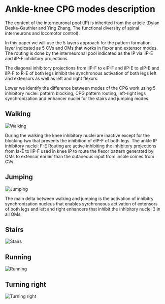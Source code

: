 # Ankle-knee CPG modes description

The content of the interneuronal pool (IP) is inherited from the article (Dylan Deska-Gauthier and Ying Zhang, The functional diversity of spinal interneurons and locomotor control).

In this paper we will use the 5 layers approach for the pattern formation layer indicated as 5 CVs and OMs that works in flexor and extensor modes. The routing is done by the interneuronal pool indicated as the IP via iIP-E and iIP-F inhibitory projections. 

The diagonal inhibitory projections from iIP-F to eIP-F and iIP-E to eIP-E and iIP-F to R-E of both legs inhibit the synchronous activation of both legs left and extensors as well as left and right flexors. 

Lower we identify the difference between modes of the CPG work using 5 inhibitory nuclei: pattern blocking, CPG pattern routing, left-right legs synchronization and enhancer nuclei for the stairs and jumping modes.

## Walking 

![Walking](diagram/cpg_AH_FE_combined-Walking_8_muscles.png)

During the walking the knee inhibitory nuclei are inactive except for the blocking two that prevents the inhibition of eIP-F of both legs.
The ankle IP inhibitory nuclei: F-E Routing are active inhibiting the inhibitory projections from Ia-E to iIP-F used in knee IP to route the flexor pattern generated by OMs to extensor earlier than the cutaneous input from insole comes from CVs.

## Jumping 

![Jumping](diagram/cpg_AH_FE_combined-Jumping_8_muscles.png)

The main delta between walking and jumping is the activation of inhibitry synchronization nucleus that enables syrchroneous activation of extensors of both legs and left and right enhancers that inhibit the inhibitory nuclei 3 in all OMs.

## Stairs

![Stairs](diagram/cpg_AH_FE_combined-Stairs_8_muscles.png)

## Running

![Running](diagram/cpg_AH_FE_combined-Running_8_muscles.png)

## Turning right

![Turning right](diagram/cpg_AH_FE_combined-Turning_right_8_muscles.png)

